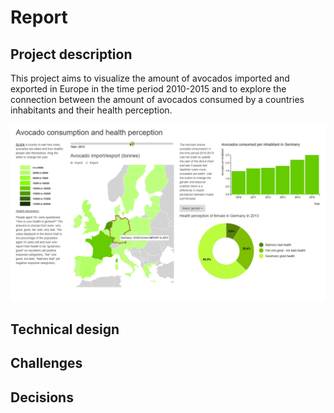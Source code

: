 # Report

## Project description

This project aims to visualize the amount of avocados imported and exported in Europe in the time period 2010-2015 and to explore the connection between the amount of avocados consumed by a countries inhabitants and their health perception.

![project](doc/project.png)

## Technical design

## Challenges

## Decisions
